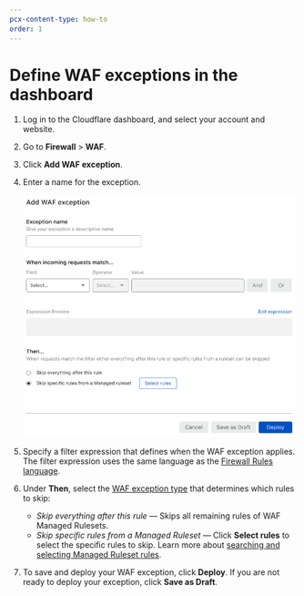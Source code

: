 ```yaml
---
pcx-content-type: how-to
order: 1
---
```


# Define WAF exceptions in the dashboard

1. Log in to the Cloudflare dashboard, and select your account and website.
1. Go to **Firewall** > **WAF**.
1. Click **Add WAF exception**.
1. Enter a name for the exception.

    ![Create WAF exception page](../../images/waf-exception-create.png)

1. Specify a filter expression that defines when the WAF exception applies. The filter expression uses the same language as the [Firewall Rules language](https://developers.cloudflare.com/firewall/cf-firewall-language).
1. Under **Then**, select the [WAF exception type](/managed-rulesets/waf-exceptions#types-of-waf-exceptions) that determines which rules to skip:

    * _Skip everything after this rule_ — Skips all remaining rules of WAF Managed Rulesets.
    * _Skip specific rules from a Managed Ruleset_ — Click **Select rules** to select the specific rules to skip. Learn more about [searching and selecting Managed Ruleset rules](https://developers.cloudflare.com/waf/managed-rulesets/deploy-zone-dashboard#configure-rules-in-bulk-in-a-managed-ruleset).

1. To save and deploy your WAF exception, click **Deploy**. If you are not ready to deploy your exception, click **Save as Draft**.
